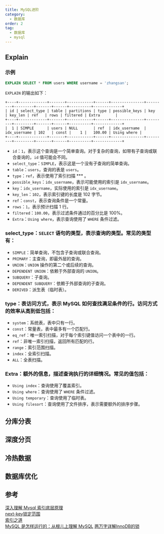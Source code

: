 ```yaml
---
title: MySQL进阶
category:
  - 数据库
order: 2
tag:
  - 数据库
  - mysql
---
```


## Explain

### 示例
```sql
EXPLAIN SELECT * FROM users WHERE username = 'zhangsan';
```

`EXPLAIN` 的输出如下：

```
+----+-------------+-------+------------+------+---------------+---------+---------+-------+------+----------+-------------+
| id | select_type | table | partitions | type | possible_keys | key     | key_len | ref   | rows | filtered | Extra       |
+----+-------------+-------+------------+------+---------------+---------+---------+-------+------+----------+-------------+
|  1 | SIMPLE      | users | NULL       | ref  | idx_username  | idx_username | 102   | const |    1 |   100.00 | Using where |
+----+-------------+-------+------------+------+---------------+---------+---------+-------+------+----------+-------------+
```

- `id`：`1`，表示这个查询是一个简单查询。对于复杂的查询，如带有子查询或联合查询的，`id` 值可能会不同。
- `select_type`：`SIMPLE`，表示这是一个没有子查询的简单查询。
- `table`：`users`，查询的表是 `users`。
- `type`：`ref`，表示使用了索引扫描 *** 。
- `possible_keys`：`idx_username`，表示可能使用的索引是 `idx_username`。
- `key`：`idx_username`，实际使用的索引是 `idx_username`。
- `key_len`：`102`，表示索引键的长度是 102 字节。
- `ref`：`const`，表示查询条件是一个常量。
- `rows`：`1`，表示预计扫描 1 行。
- `filtered`：`100.00`，表示过滤条件通过的百分比是 100%。
- `Extra`：`Using where`，表示查询使用了 `WHERE` 条件过滤。

### select_type：`SELECT` 语句的类型，表示查询的类型。常见的类型有：
  - `SIMPLE`：简单查询，不包含子查询或联合查询。
  - `PRIMARY`：主查询，即最外层的查询。
  - `UNION`：`UNION` 操作的第二个或后续的查询。
  - `DEPENDENT UNION`：依赖于外部查询的 `UNION`。
  - `SUBQUERY`：子查询。
  - `DEPENDENT SUBQUERY`：依赖于外部查询的子查询。
  - `DERIVED`：派生表（临时表）。

### type：表访问方式，表示 MySQL 如何查找满足条件的行。访问方式的效率从高到低包括：
  - `system`：系统表，表中只有一行。
  - `const`：常量表，表中最多有一个匹配行。
  - `eq_ref`：唯一索引扫描，对于每个索引键值访问一个表中的一行。
  - `ref`：非唯一索引扫描，返回所有匹配的行。
  - `range`：索引范围扫描。
  - `index`：全索引扫描。
  - `ALL`：全表扫描。

### Extra：额外的信息，描述查询执行的详细情况。常见的值包括：
  - `Using index`：查询使用了覆盖索引。
  - `Using where`：查询使用了 `WHERE` 条件过滤。
  - `Using temporary`：查询使用了临时表。
  - `Using filesort`：查询使用了文件排序，表示需要额外的排序步骤。

## 分库分表
## 深度分页
## 冷热数据
## 数据库优化


## 参考
[深入理解 Mysql 索引底层原理](https://zhuanlan.zhihu.com/p/113917726)  
[next-key锁定范围](https://segmentfault.com/a/1190000040129107)  
[索引之道](https://juejin.cn/post/7161964571853815822)  
[MySQL 是怎样运行的：从根儿上理解 MySQL](https://relph1119.github.io/mysql-learning-notes/#/)
[两万字详解InnoDB的锁](https://juejin.cn/post/7094049650428084232)
